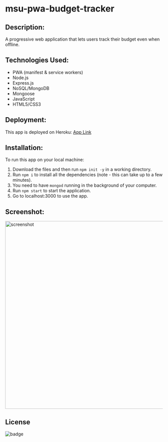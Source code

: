 # msu-pwa-budget-tracker

## Description:
A progressive web application that lets users track their budget even when offline.

## Technologies Used:
* PWA (manifest & service workers)
* Node.js
* Express.js
* NoSQL/MongoDB
* Mongoose
* JavaScript
* HTML5/CSS3

## Deployment:
This app is deployed on Heroku: [App Link]()

## Installation:
To run this app on your local machine: 
1. Download the files and then run `npm init -y` in a working directory. 
2. Run `npm i` to install all the dependencies (note - this can take up to a few minutes). 
3. You need to have `mongod` running in the background of your computer. 
4. Run `npm start` to start the application.
5. Go to localhost:3000 to use the app.

## Screenshot:
<img src="" alt="screenshot" width="600">

## License
![badge](https://img.shields.io/badge/license-MIT-brightgreen)
